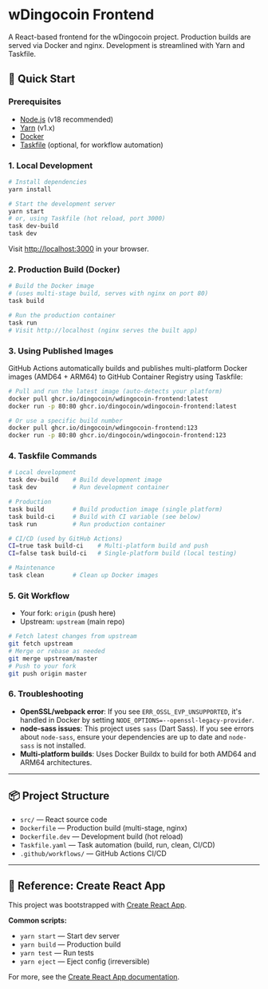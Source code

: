 # wDingocoin Frontend

A React-based frontend for the wDingocoin project. Production builds are served via Docker and nginx. Development is streamlined with Yarn and Taskfile.

## 🚀 Quick Start

### Prerequisites
- [Node.js](https://nodejs.org/) (v18 recommended)
- [Yarn](https://yarnpkg.com/) (v1.x)
- [Docker](https://www.docker.com/)
- [Taskfile](https://taskfile.dev/) (optional, for workflow automation)

### 1. Local Development

```sh
# Install dependencies
yarn install

# Start the development server
yarn start
# or, using Taskfile (hot reload, port 3000)
task dev-build
task dev
```
Visit [http://localhost:3000](http://localhost:3000) in your browser.

### 2. Production Build (Docker)

```sh
# Build the Docker image
# (uses multi-stage build, serves with nginx on port 80)
task build

# Run the production container
task run
# Visit http://localhost (nginx serves the built app)
```

### 3. Using Published Images

GitHub Actions automatically builds and publishes multi-platform Docker images (AMD64 + ARM64) to GitHub Container Registry using Taskfile:

```sh
# Pull and run the latest image (auto-detects your platform)
docker pull ghcr.io/dingocoin/wdingocoin-frontend:latest
docker run -p 80:80 ghcr.io/dingocoin/wdingocoin-frontend:latest

# Or use a specific build number
docker pull ghcr.io/dingocoin/wdingocoin-frontend:123
docker run -p 80:80 ghcr.io/dingocoin/wdingocoin-frontend:123
```

### 4. Taskfile Commands

```sh
# Local development
task dev-build    # Build development image
task dev          # Run development container

# Production
task build        # Build production image (single platform)
task build-ci     # Build with CI variable (see below)
task run          # Run production container

# CI/CD (used by GitHub Actions)
CI=true task build-ci    # Multi-platform build and push
CI=false task build-ci   # Single-platform build (local testing)

# Maintenance
task clean        # Clean up Docker images
```

### 5. Git Workflow
- Your fork: `origin` (push here)
- Upstream: `upstream` (main repo)

```sh
# Fetch latest changes from upstream
git fetch upstream
# Merge or rebase as needed
git merge upstream/master
# Push to your fork
git push origin master
```

### 6. Troubleshooting
- **OpenSSL/webpack error**: If you see `ERR_OSSL_EVP_UNSUPPORTED`, it's handled in Docker by setting `NODE_OPTIONS=--openssl-legacy-provider`.
- **node-sass issues**: This project uses `sass` (Dart Sass). If you see errors about `node-sass`, ensure your dependencies are up to date and `node-sass` is not installed.
- **Multi-platform builds**: Uses Docker Buildx to build for both AMD64 and ARM64 architectures.

---

## 📦 Project Structure
- `src/` — React source code
- `Dockerfile` — Production build (multi-stage, nginx)
- `Dockerfile.dev` — Development build (hot reload)
- `Taskfile.yaml` — Task automation (build, run, clean, CI/CD)
- `.github/workflows/` — GitHub Actions CI/CD

---

## 📝 Reference: Create React App

This project was bootstrapped with [Create React App](https://github.com/facebook/create-react-app).

**Common scripts:**
- `yarn start` — Start dev server
- `yarn build` — Production build
- `yarn test` — Run tests
- `yarn eject` — Eject config (irreversible)

For more, see the [Create React App documentation](https://facebook.github.io/create-react-app/docs/getting-started).
